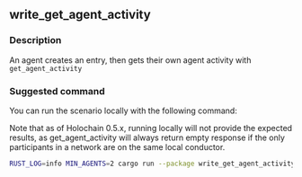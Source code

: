 ## write_get_agent_activity

### Description

An agent creates an entry, then gets their own agent activity with `get_agent_activity`

### Suggested command

You can run the scenario locally with the following command:

Note that as of Holochain 0.5.x, running locally will not provide the expected results, as get_agent_activity will always return empty response if the only participants in a network are on the same local conductor.

```bash
RUST_LOG=info MIN_AGENTS=2 cargo run --package write_get_agent_activity -- --connection-string ws://localhost:8888 --agents 2 --behaviour write:1 --behaviour get_agent_activity:1 --duration 60
```
